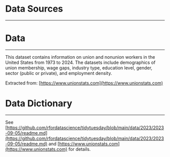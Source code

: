 # Data Sources
---
# Data
---
This dataset contains information on union and nonunion workers in the United States from 1973 to 2024. The datasets include demographics of union membership, wage gaps, industry type, education level, gender, sector (public or private), and employment density.

Extracted from: [https://www.unionstats.com](https://www.unionstats.com)

# Data Dictionary
---
See [https://github.com/rfordatascience/tidytuesday/blob/main/data/2023/2023-09-05/readme.md](https://github.com/rfordatascience/tidytuesday/blob/main/data/2023/2023-09-05/readme.md) and [https://www.unionstats.com](https://www.unionstats.com) for details.

